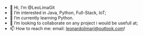 - 👋 Hi, I’m @LeoLimaGit
- 👀 I’m interested in Java, Python, Full-Stack, IoT;
- 🌱 I’m currently learning Python. 
- 💞️ I’m looking to collaborate on any project i would be usefull at;
- 📫 How to reach me: email: leonardolimarj@outlook.com!
